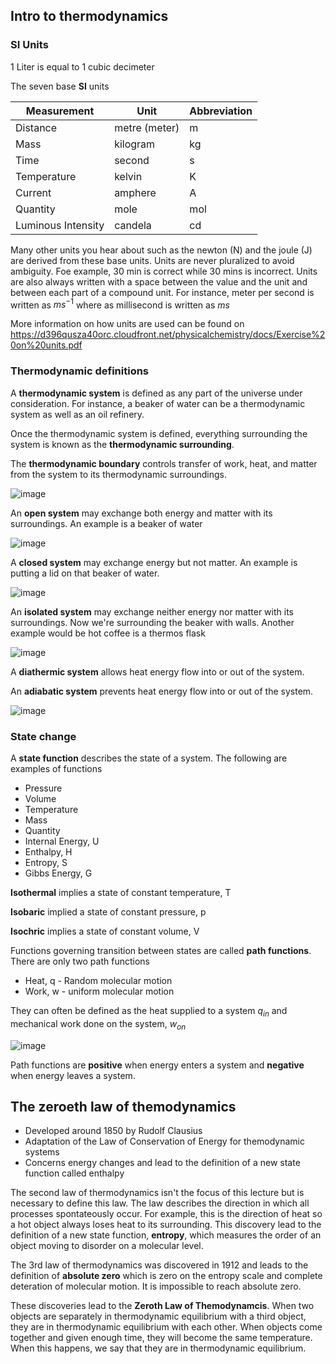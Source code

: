 ## Intro to thermodynamics

### SI Units

1 Liter is equal to 1 cubic decimeter

The seven base **SI** units

| Measurement | Unit | Abbreviation |
|---|---|---|
| Distance | metre (meter) | m |
| Mass | kilogram | kg |
| Time | second | s |
| Temperature | kelvin | K |
| Current | amphere | A |
| Quantity | mole | mol |
| Luminous Intensity | candela | cd |

Many other units you hear about such as the newton (N) and the joule (J) are derived from these base units. Units are never pluralized to avoid ambiguity. Foe example, 30 min is correct while 30 mins is incorrect. Units are also always written with a space between the value and the unit and between each part of a compound unit. For instance, meter per second is written as $m{ }s^{-1}$ where as millisecond is written as $ms$

More information on how units are used can be found on https://d396qusza40orc.cloudfront.net/physicalchemistry/docs/Exercise%20on%20units.pdf

### Thermodynamic definitions

A **thermodynamic system** is defined as any part of the universe under consideration. For instance, a beaker of water can be a thermodynamic system as well as an oil refinery.

Once the thermodynamic system is defined, everything surrounding the system is known as the **thermodynamic surrounding**.

The **thermodynamic boundary** controls transfer of work, heat, and matter from the system to its thermodynamic surroundings.

![image](https://user-images.githubusercontent.com/7660667/201575626-a7bb0462-ad2c-4994-acf3-08c37acc7d71.png)

An **open system** may exchange both energy and matter with its surroundings. An example is a beaker of water

![image](https://user-images.githubusercontent.com/7660667/201575822-d2e6208e-662b-47bc-b607-7e54db1b0d70.png)

A **closed system** may exchange energy but not matter. An example is putting a lid on that beaker of water.

![image](https://user-images.githubusercontent.com/7660667/201576001-f9b1b905-b836-44fb-af89-4c7414750555.png)

An **isolated system** may exchange neither energy nor matter with its surroundings. Now we're surrounding the beaker with walls. Another example would be hot coffee is a thermos flask

![image](https://user-images.githubusercontent.com/7660667/201576221-3857b835-954e-4494-860f-c3d50e99cd5f.png)

A **diathermic system** allows heat energy flow into or out of the system.

An **adiabatic system** prevents heat energy flow into or out of the system.

![image](https://user-images.githubusercontent.com/7660667/201576474-5731f0a6-e0fa-4944-b5f1-882779fbc8d7.png)

### State change

A **state function** describes the state of a system. The following are examples of functions
* Pressure
* Volume
* Temperature
* Mass
* Quantity
* Internal Energy, U
* Enthalpy, H
* Entropy, S
* Gibbs Energy, G

**Isothermal** implies a state of constant temperature, T

**Isobaric** implied a state of constant pressure, p

**Isochric** implies a state of constant volume, V

Functions governing transition between states are called **path functions**. There are only two path functions
* Heat, q - Random molecular motion
* Work, w - uniform molecular motion

They can often be defined as the heat supplied to a system $q_{in}$ and mechanical work done on the system, $w_{on}$

![image](https://user-images.githubusercontent.com/7660667/201577673-73153507-9ac6-48e3-a89a-b74a56e29a77.png)

Path functions are **positive** when energy enters a system and **negative** when energy leaves a system.

## The zeroeth law of themodynamics

* Developed around 1850 by Rudolf Clausius
* Adaptation of the Law of Conservation of Energy for themodynamic systems
* Concerns energy changes and lead to the definition of a new state function called enthalpy

The second law of thermodynamics isn't the focus of this lecture but is necessary to define this law. The law describes the direction in which all processes spontateously occur. For example, this is the direction of heat so a hot object always loses heat to its surrounding. This discovery lead to the definition of a new state function, **entropy**, which measures the order of an object moving to disorder on a molecular level.

The 3rd law of thermodynamics was discovered in 1912 and leads to the definition of **absolute zero** which is zero on the entropy scale and complete deteration of molecular motion. It is impossible to reach absolute zero.

These discoveries lead to the **Zeroth Law of Themodynamcis**. When two objects are separately in thermodynamic equilibrium with a third object, they are in thermodynamic equilibrium with each other. When objects come together and given enough time, they will become the same temperature. When this happens, we say that they are in thermodynamic equilibrium.
